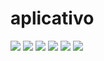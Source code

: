 # aplicativo
![](/screenshot/Screenshot_1600876556.png)
![](/screenshot/Screenshot_1600876563.png)
![](/screenshot/Screenshot_1600876568.png)
![](/screenshot/Screenshot_1600876576.png)
![](/screenshot/Screenshot_1600877372.png)
![](/screenshot/Screenshot_1600877379.png)
